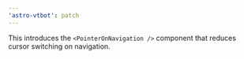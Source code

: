 ```yaml
---
'astro-vtbot': patch
---
```


This introduces the `<PointerOnNavigation />` component that reduces cursor switching on navigation.
